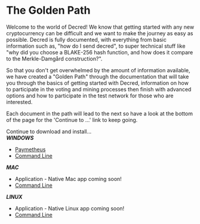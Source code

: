 # The Golden Path

Welcome to the world of Decred! We know that getting started with any new cryptocurrency
can be difficult and we want to make the journey as easy as possible. Decred is fully
documented, with everything from basic information such as, "how do I send decred", to
super technical stuff like "why did you choose a BLAKE-256 hash function, and how does
it compare to the Merkle-Damgård construction?".

So that you don't get overwhelmed by the amount of information available, we have created
a "Golden Path" through the documentation that will take you through the basics of getting
started with Decred, information on how to participate in the voting and mining processes
then finish with advanced options and how to participate in the test network for those
who are interested. 

Each document in the path will lead to the next so have a look at the bottom of the page
for the 'Continue to ...' link to keep going.

Continue to download and install...  
***WINDOWS***

* [Paymetheus](/getting-started/install-guide#windows-installer)
* [Command Line](/getting-started/install-guide)

***MAC***

* Application - Native Mac app coming soon!
* [Command Line](/getting-started/install-guide#)

***LINUX***

* Application - Native Linux app coming soon!
* [Command Line](/getting-started/install-guide)
